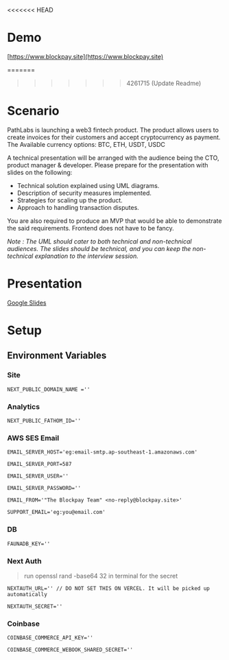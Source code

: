 <<<<<<< HEAD
# Demo

[https://www.blockpay.site](https://www.blockpay.site)

=======
>>>>>>> 4261715 (Update Readme)
# Scenario

PathLabs is launching a web3 fintech product. The product allows users to create invoices for their customers and accept cryptocurrency as payment. The Available currency options: BTC, ETH, USDT, USDC

A technical presentation will be arranged with the audience being the CTO, product manager & developer. Please prepare for the presentation with slides on the following:
  
- Technical solution explained using UML diagrams.
- Description of security measures implemented.
- Strategies for scaling up the product.
- Approach to handling transaction disputes.
  
You are also required to produce an MVP that would be able to demonstrate the said requirements. Frontend does not have to be fancy.

*Note : The UML should cater to both technical and non-technical audiences. The slides should be technical, and you can keep the non-technical explanation to the interview session.*

# Presentation

[Google Slides](https://docs.google.com/presentation/d/1S3OhSilFrPoLA5hbtzQT28I3aIEutGOzjcHPx1Xt56o/edit?usp=sharing)

# Setup

## Environment Variables

### Site

`NEXT_PUBLIC_DOMAIN_NAME =''`

### Analytics

`NEXT_PUBLIC_FATHOM_ID=''`

### AWS SES Email

`EMAIL_SERVER_HOST='eg:email-smtp.ap-southeast-1.amazonaws.com'`

`EMAIL_SERVER_PORT=587`

`EMAIL_SERVER_USER=''`

`EMAIL_SERVER_PASSWORD=''`

`EMAIL_FROM='"The Blockpay Team" <no-reply@blockpay.site>'`

`SUPPORT_EMAIL='eg:you@email.com'`

### DB

`FAUNADB_KEY=''`

### Next Auth

> run openssl rand -base64 32 in terminal for the secret

`NEXTAUTH_URL='' // DO NOT SET THIS ON VERCEL. It will be picked up automatically`

`NEXTAUTH_SECRET=''`

### Coinbase

`COINBASE_COMMERCE_API_KEY=''`

`COINBASE_COMMERCE_WEBOOK_SHARED_SECRET=''`